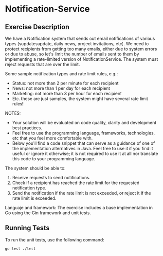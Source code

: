 # Notification-Service
## Exercise Description

We have a Notification system that sends out email notifications of various types (supdatesupdate, daily news, project invitations, etc). We need to protect recipients from getting too many emails, either due to system errors or due to abuse, so let's limit the number of emails sent to them by implementing a rate-limited version of NotificationService. The system must reject requests that are over the limit.

Some sample notification types and rate limit rules, e.g.:
- Status: not more than 2 per minute for each recipient
- News: not more than 1 per day for each recipient
- Marketing: not more than 3 per hour for each recipient
- Etc. these are just samples, the system might have several rate limit rules!

NOTES:

- Your solution will be evaluated on code quality, clarity and development best practices.
- Feel free to use the programming language, frameworks, technologies, etc that you feel more comfortable with.
- Below you'll find a code snippet that can serve as a guidance of one of the implementation alternatives in Java. Feel free to use it if you find it useful or ignore it otherwise; it is not required to use it at all nor translate this code to your programming language.


The system should be able to:

1. Receive requests to send notifications.
2. Check if a recipient has reached the rate limit for the requested notification type.
3. Send the notification if the rate limit is not exceeded, or reject it if the rate limit is exceeded.

Languaje and framework:
The exercise includes a base implementation in Go using the Gin framework and unit tests.

## Running Tests

To run the unit tests, use the following command:

```bash
go test ./test
